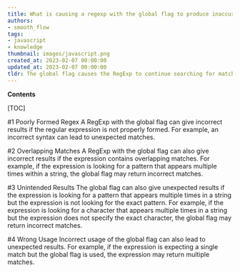 ```yaml
---
title: What is causing a regexp with the global flag to produce inaccurate results?
authors:
- smooth_flow
tags:
- javascript
- knowledge
thumbnail: images/javascript.png
created_at: 2023-02-07 00:00:00
updated_at: 2023-02-07 00:00:00
tldr: The global flag causes the RegExp to continue searching for matches after finding the first one, which can lead to incorrect results.
---
```


**Contents**

[TOC]

#1 Poorly Formed Regex
A RegExp with the global flag can give incorrect results if the regular expression is not properly formed. For example, an incorrect syntax can lead to unexpected matches.

#2 Overlapping Matches
A RegExp with the global flag can also give incorrect results if the expression contains overlapping matches. For example, if the expression is looking for a pattern that appears multiple times within a string, the global flag may return incorrect matches.

#3 Unintended Results
The global flag can also give unexpected results if the expression is looking for a pattern that appears multiple times in a string but the expression is not looking for the exact pattern. For example, if the expression is looking for a character that appears multiple times in a string but the expression does not specify the exact character, the global flag may return incorrect matches.

#4 Wrong Usage
Incorrect usage of the global flag can also lead to unexpected results. For example, if the expression is expecting a single match but the global flag is used, the expression may return multiple matches.
